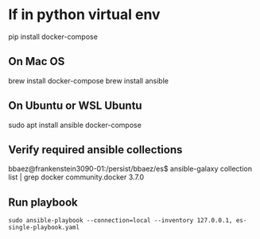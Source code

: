 
# If in python virtual env

pip install docker-compose

## On Mac OS

brew install docker-compose
brew install ansible

## On Ubuntu or WSL Ubuntu

sudo apt install ansible docker-compose


## Verify required ansible collections

bbaez@frankenstein3090-01:/persist/bbaez/es$ ansible-galaxy collection list | grep docker
community.docker                         3.7.0

## Run playbook

```
sudo ansible-playbook --connection=local --inventory 127.0.0.1, es-single-playbook.yaml
```
